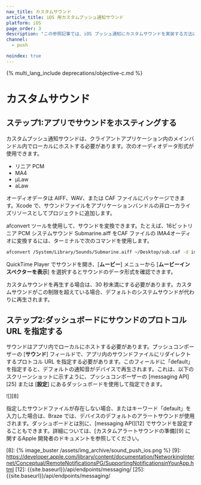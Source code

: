 ```yaml
---
nav_title: カスタムサウンド
article_title: iOS 用カスタムプッシュ通知サウンド
platform: iOS
page_order: 3
description: "この参照記事では、iOS プッシュ通知にカスタムサウンドを実装する方法について説明します。"
channel:
  - push

noindex: true
---
```


{% multi_lang_include deprecations/objective-c.md %}

# カスタムサウンド

## ステップ1:アプリでサウンドをホスティングする

カスタムプッシュ通知サウンドは、クライアントアプリケーション内のメインバンドル内でローカルにホストする必要があります。次のオーディオデータ形式が使用できます。

- リニア PCM
- MA4
- µLaw
- aLaw

オーディオデータは AIFF、WAV、または CAF ファイルにパッケージできます。Xcode で、サウンドファイルをアプリケーションバンドルの非ローカライズリソースとしてプロジェクトに追加します。

afconvert ツールを使用して、サウンドを変換できます。たとえば、16ビットリニア PCM システムサウンド Submarine.aiff をCAF ファイルの IMA4オーディオに変換するには、ターミナルで次のコマンドを使用します。

```bash
afconvert /System/Library/Sounds/Submarine.aiff ~/Desktop/sub.caf -d ima4 -f caff -v
```

QuickTime Player でサウンドを開き、[**ムービー**] メニューから [**ムービーインスペクターを表示**] を選択するとサウンドのデータ形式を確認できます。

カスタムサウンドを再生する場合は、30 秒未満にする必要があります。カスタムサウンドがこの制限を超えている場合、デフォルトのシステムサウンドが代わりに再生されます。

## ステップ2:ダッシュボードにサウンドのプロトコル URL を指定する

サウンドはアプリ内でローカルにホストする必要があります。プッシュコンポーザーの [**サウンド**] フィールドで、アプリ内のサウンドファイルにリダイレクトするプロトコル URL を指定する必要があります。このフィールドに「default」を指定すると、デフォルトの通知音がデバイスで再生されます。これは、以下のスクリーンショットに示すように、プッシュコンポーザーの [messaging API][25] または [**設定**] にあるダッシュボードを使用して指定できます。

![][8]

指定したサウンドファイルが存在しない場合、またはキーワード「default」を入力した場合は、Braze では、デバイスのデフォルトのアラートサウンドが使用されます。ダッシュボードとは別に、[messaging API][12] でサウンドを設定することもできます。詳細については、[カスタムアラートサウンドの準備][9] に関するApple 開発者のドキュメントを参照してください。

[8]: {% image_buster /assets/img_archive/sound_push_ios.png %}
[9]: https://developer.apple.com/library/content/documentation/NetworkingInternet/Conceptual/RemoteNotificationsPG/SupportingNotificationsinYourApp.html
[12]: {{site.baseurl}}/api/endpoints/messaging/
[25]: {{site.baseurl}}/api/endpoints/messaging/
